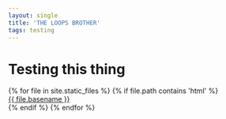 ```yaml
---
layout: single
title: 'THE LOOPS BROTHER'
tags: testing 
---
```


<div>
<h1> Testing this thing </h1>
{% for file in site.static_files %}
    {% if file.path contains 'html' %}
        <div><a href="https://danielcaraway.github.io/{{ file.path }}">{{ file.basename }}</a></div>
    {% endif %}
{% endfor %}
</div>